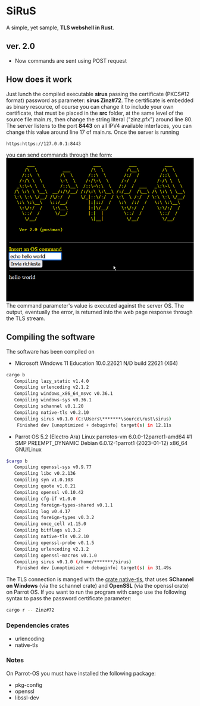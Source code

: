 # SiRuS
A simple, yet sample, **TLS webshell in Rust**.

## ver. 2.0 
- Now commands are sent using POST request

## How does it work
Just lunch the compiled executable **sirus** passing the certificate (PKCS#12 format) password as parameter: **sirus Zinz#72**. The certificate is embedded as binary resource, of course you can change it to include your own certificate, that must be placed in the **src** folder, at the same level of the source file main.rs, then change the string literal ("zinz.pfx") around line 80.
The server listens to the port **8443** on all IPV4 available interfaces, you can change this value around line 17 of main.rs. 
Once the server is running
    
    https:https://127.0.0.1:8443 
you can send commands through the form:
<br>![img](./img/screen.png)<br>
The command parameter's value is executed against the server OS. The output, eventually the error, is returned into the web page response through the TLS stream.

## Compiling the software
The software has been compiled on
-  Microsoft Windows 11 Education
10.0.22621 N/D build 22621 (X64)

```bash
cargo b
   Compiling lazy_static v1.4.0
   Compiling urlencoding v2.1.2
   Compiling windows_x86_64_msvc v0.36.1
   Compiling windows-sys v0.36.1
   Compiling schannel v0.1.20
   Compiling native-tls v0.2.10
   Compiling sirus v0.1.0 (C:\Users\*******\source\rust\sirus)
    Finished dev [unoptimized + debuginfo] target(s) in 12.11s
```

- Parrot OS 5.2 (Electro Ara) Linux parrotos-vm 6.0.0-12parrot1-amd64 #1 SMP PREEMPT_DYNAMIC Debian 6.0.12-1parrot1 (2023-01-12) x86_64 GNU/Linux


```bash
$cargo b
   Compiling openssl-sys v0.9.77
   Compiling libc v0.2.136
   Compiling syn v1.0.103
   Compiling quote v1.0.21
   Compiling openssl v0.10.42
   Compiling cfg-if v1.0.0
   Compiling foreign-types-shared v0.1.1
   Compiling log v0.4.17
   Compiling foreign-types v0.3.2
   Compiling once_cell v1.15.0
   Compiling bitflags v1.3.2
   Compiling native-tls v0.2.10
   Compiling openssl-probe v0.1.5
   Compiling urlencoding v2.1.2
   Compiling openssl-macros v0.1.0
   Compiling sirus v0.1.0 (/home/*******/sirus)
    Finished dev [unoptimized + debuginfo] target(s) in 31.49s

```

The TLS connection is manged with the [crate native-tls](https://crates.io/crates/native-tls), that uses **SChannel on Windows** (via the schannel crate) and **OpenSSL** (via the openssl crate) on Parrot OS.
If you want to run the program with cargo use the following syntax to pass the password certificate parameter:
```bash
cargo r -- Zinz#72
```

### Dependencies crates
- urlencoding
- native-tls

### Notes
On Parrot-OS you must have installed the following package:
- pkg-config
- openssl
- libssl-dev




